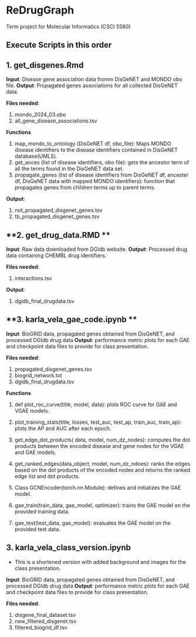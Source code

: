 # ReDrugGraph
Term project for Molecular Informatics (CSCI 5580) 
## **Execute Scripts in this order**


## **1. get_disgenes.Rmd**
**Input**: Disease gene association data fromm DisGeNET and MONDO obo file.
**Output**: Propagated genes associations for all collected DisGeNET data.

**Files needed**: 
1. mondo_2024_03.obo
2. all_gene_disease_associations.tsv

**Functions**
1. map_mondo_to_ontology (DisGeNET df, obo_file): Maps MONDO disease identifiers to the disease identifiers contained in DisGeNET database(UMLS).
2. get_ances (list of disease identifiers, obo file): gets the ancestor term of all the terms found in the DisGeNET data set.
3. propagate_genes (list of disease identifiers from DisGeNET df, ancester df, DisGeNET data with mapped MONDO identifiers): function that propagates genes from children terms up to parent terms.

**Output**: 
1. not_propagated_disgenet_genes.tsv
2. tb_propagated_disgenet_genes.tsv

## **2. get_drug_data.RMD **
**Input**: Raw data downloaded from DGIdb website.
**Output**: Processed drug data containing CHEMBL drug identifiers.

**Files needed**: 
1. interactions.tsv

**Output**: 
1. dgidb_final_drugdata.tsv

## **3. karla_vela_gae_code.ipynb **
**Input**: BioGRID data, propagated genes obtained from DisGeNET, and processed DGIdb drug data
**Output**: performance metric plots for each GAE and checkpoint data files to provide for class presentation.

**Files needed**: 
1. propagated_disgenet_genes.tsv
2. biogrid_network.txt
3. dgidb_final_drugdata.tsv

**Functions**

1. def plot_roc_curve(title, model, data): plots ROC curve for GAE and VGAE models. 

2. plot_training_stats(title, losses, test_auc, test_ap, train_auc, train_ap): plots the AP and AUC after each epoch.

3. get_edge_dot_products( data, model, num_dz_nodes): computes the dot products between the encoded disease and gene nodes for the VGAE and GAE models.

4. get_ranked_edges(data_object, model, num_dz_ndoes): ranks the edges based on the dot products of the encoded nodes and returns the ranked edge list and dot products.

5. Class GCNEncoder(torch.nn.Module): defines and initializes the GAE model.

6. gae_train(train_data, gae_model, optimizer): trains the GAE model on the provided training data.

7. gae_test(test_data, gae_model): evaluates the GAE model on the provided test data.
 
 ## **3. karla_vela_class_version.ipynb**

 - This is a shortened version with added background and images for the class presentation.

**Input**: BioGRID data, propagated genes obtained from DisGeNET, and processed DGIdb drug data
**Output**: performance metric plots for each GAE and checkpoint data files to provide for class presentation.

**Files needed**: 
1. disgene_final_dataset.tsv
2. new_filtered_disgenet.tsv
3. filtered_biogrid_df.tsv

